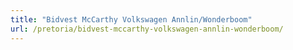 ```yaml
---
title: "Bidvest McCarthy Volkswagen Annlin/Wonderboom"
url: /pretoria/bidvest-mccarthy-volkswagen-annlin-wonderboom/
---
```

